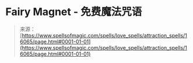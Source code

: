 <!--yml

类别：未分类

date: 2024-06-12 18:55:58

-->

# Fairy Magnet - 免费魔法咒语

> 来源：[https://www.spellsofmagic.com/spells/love_spells/attraction_spells/16065/page.html#0001-01-01](https://www.spellsofmagic.com/spells/love_spells/attraction_spells/16065/page.html#0001-01-01)
